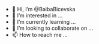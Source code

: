- 👋 Hi, I’m @BaibaBicevska
- 👀 I’m interested in ...
- 🌱 I’m currently learning ...
- 💞️ I’m looking to collaborate on ...
- 📫 How to reach me ...

<!---
BaibaBicevska/BaibaBicevska is a ✨ special ✨ repository because its `README.md` (this file) appears on your GitHub profile.
You can click the Preview link to take a look at your changes.
--->
